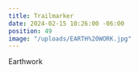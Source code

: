 ```yaml
---
title: Trailmarker
date: 2024-02-15 10:26:00 -06:00
position: 49
image: "/uploads/EARTH%20WORK.jpg"
---
```


Earthwork